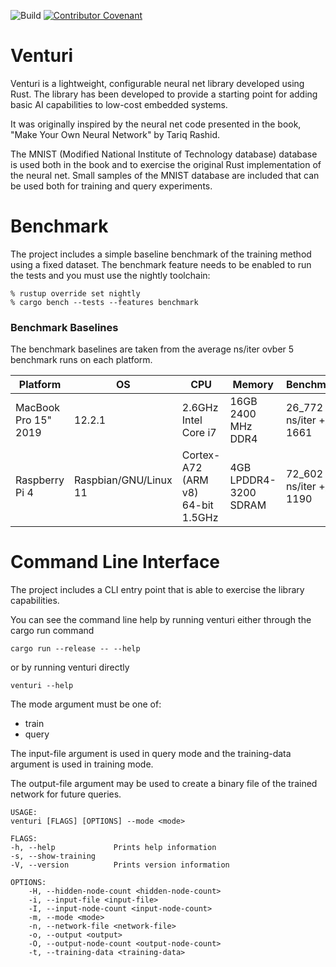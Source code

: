 ![Build](https://github.com/bytetrail/venturi/actions/workflows/rust-build/badge.svg)
[![Contributor Covenant](https://img.shields.io/badge/Contributor%20Covenant-2.1-4baaaa.svg)](CODE_OF_CONDUCT.md)
# Venturi
Venturi is a lightweight, configurable neural net library developed using Rust. 
The library has been developed to provide a starting point for adding basic AI
capabilities to low-cost embedded systems.

It was originally inspired by the neural net code presented in the book, "Make Your
Own Neural Network" by Tariq Rashid. 

The MNIST (Modified National Institute of Technology database) database is used
both in the book and to exercise the original Rust implementation of the neural
net. Small samples of the MNIST database are included that can be used both
for training and query experiments.

# Benchmark
The project includes a simple baseline benchmark of the training method using a 
fixed dataset. The benchmark feature needs to be enabled to run the tests and 
you must use the nightly toolchain:

    % rustup override set nightly
    % cargo bench --tests --features benchmark

### Benchmark Baselines
The benchmark baselines are taken from the average ns/iter ovber 5 benchmark runs on each platform.

| Platform             | OS                    | CPU                  | Memory                 | Benchmark               |
|----------------------|-----------------------|----------------------|------------------------|-------------------------|
| MacBook Pro 15" 2019 | 12.2.1                | 2.6GHz Intel Core i7 | 16GB 2400 MHz DDR4     | 26_772 ns/iter +/- 1661 |
| Raspberry Pi 4       | Raspbian/GNU/Linux 11 | Cortex-A72 (ARM v8) 64-bit 1.5GHz | 4GB LPDDR4-3200 SDRAM  | 72_602 ns/iter +/- 1190 |


# Command Line Interface
The project includes a CLI entry point that is able to exercise the library 
capabilities.

You can see the command line help by running venturi either through the cargo 
run command

    cargo run --release -- --help

or by running venturi directly 

    venturi --help

The mode argument must be one of:
 * train 
 * query 

The input-file argument is used in query mode and the training-data argument is
used in training mode. 

The output-file argument may be used to create a binary file of the trained
network for future queries.

```
USAGE:
venturi [FLAGS] [OPTIONS] --mode <mode>

FLAGS:
-h, --help             Prints help information
-s, --show-training    
-V, --version          Prints version information

OPTIONS:
    -H, --hidden-node-count <hidden-node-count>    
    -i, --input-file <input-file>                  
    -I, --input-node-count <input-node-count>      
    -m, --mode <mode>                              
    -n, --network-file <network-file>              
    -o, --output <output>                          
    -O, --output-node-count <output-node-count>    
    -t, --training-data <training-data> 
```
